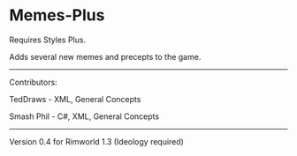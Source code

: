 # Memes-Plus

Requires Styles Plus.

Adds several new memes and precepts to the game.

---

Contributors:

TedDraws - XML, General Concepts

Smash Phil - C#, XML, General Concepts

---

Version 0.4 for Rimworld 1.3 (Ideology required)
